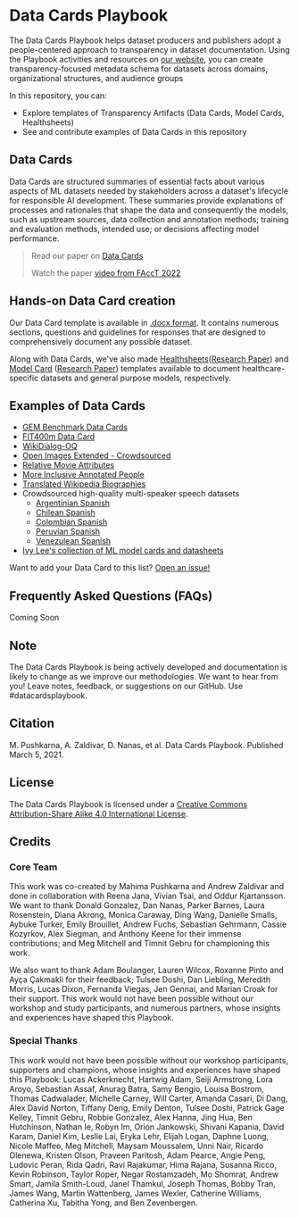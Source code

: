 # Data Cards Playbook

The Data Cards Playbook helps dataset producers and publishers adopt a
people-centered approach to transparency in dataset documentation.
Using the Playbook activities and resources on [our website](https://pair-code.github.io/datacardsplaybook), 
you can create transparency-focused metadata schema for datasets 
across domains, organizational structures, and audience groups


In this repository, you can:
- Explore templates of Transparency Artifacts (Data Cards, Model Cards, Healthsheets)
- See and contribute examples of Data Cards in this repository


## Data Cards
Data Cards are structured summaries of essential facts about various aspects of 
ML datasets needed by stakeholders across a dataset's lifecycle for responsible 
AI development. These summaries provide explanations of processes and rationales 
that shape the data and consequently the models, such as upstream sources, 
data collection and annotation methods; training and evaluation methods, intended use; 
or decisions affecting model performance.

> Read our paper on [Data Cards](https://arxiv.org/abs/2204.01075)
> 
> Watch the paper [video from FAccT 2022](https://www.youtube.com/watch?v=jcQ4A2EbFW8)

## Hands-on Data Card creation
Our Data Card template is available in [.docx format](https://github.com/PAIR-code/datacardsplaybook/blob/main/templates/DataCardsExtendedTemplate.docx). It contains numerous sections, questions and guidelines for responses that are designed to comprehensively document any possible dataset. 

Along with Data Cards, we've also made [Healthsheets](https://github.com/PAIR-code/datacardsplaybook/blob/main/templates/Healthsheet%20Template.docx)([Research Paper](https://arxiv.org/abs/2202.13028)) and [Model Card](https://github.com/PAIR-code/datacardsplaybook/blob/main/templates/Model%20Card%20%E2%80%93%20Template.docx) ([Research Paper](https://arxiv.org/abs/1810.03993)) templates available to document healthcare-specific datasets and general purpose models, respectively. 


## Examples of Data Cards

- [GEM Benchmark Data Cards](https://gem-benchmark.com/data_cards)
- [FIT400m Data Card](https://github.com/google-research/parti/blob/main/data_cards/fit400m_data_card.pdf)
- [WikiDialog-OQ](https://github.com/google-research/dialog-inpainting/blob/main/WikiDialog-OQ_Data_Card.pdf)
- [Open Images Extended - Crowdsourced](https://research.google/tools/datasets/open-images-extended-crowdsourced/)
- [Relative Movie Attributes](https://github.com/google-research-datasets/soft-attributes/blob/main/Data-Description.pdf)
- [More Inclusive Annotated People](https://storage.googleapis.com/openimages/open_images_extended_miap/Open%20Images%20Extended%20-%20MIAP%20-%20Data%20Card.pdf)
- [Translated Wikipedia Biographies](https://research.google/tools/datasets/translated-wikipedia-biographies/#:~:text=The%20Translated%20Wikipedia%20Biographies%20dataset,drop%2C%20possessives%20and%20gender%20agreement.)
- Crowdsourced high-quality multi-speaker speech datasets
    - [Argentinian Spanish](https://research.google/tools/datasets/argentinian-spanish-tts/)
    - [Chilean Spanish](https://research.google/tools/datasets/chilean-spanish-tts/)
    - [Colombian Spanish](https://research.google/tools/datasets/colombian-spanish-tts/)
    - [Peruvian Spanish](https://research.google/tools/datasets/peruvian-spanish-tts/)
    - [Venezulean Spanish](https://research.google/tools/datasets/venezuelan-spanish-tts/)
- [Ivy Lee's collection of ML model cards and datasheets](https://github.com/ivylee/model-cards-and-datasheets)

Want to add your Data Card to this list? [Open an issue!](https://github.com/PAIR-code/datacardsplaybook/issues/new)

## Frequently Asked Questions (FAQs)
Coming Soon

## Note
The Data Cards Playbook is being actively developed and documentation is likely
to change as we improve our methodologies. We want to hear from you!
Leave notes, feedback, or suggestions on our GitHub. Use #datacardsplaybook.

## Citation
M. Pushkarna, A. Zaldivar, D. Nanas, et al. Data Cards Playbook.
Published March 5, 2021.

## License
The Data Cards Playbook is licensed under a [Creative Commons Attribution-Share
Alike 4.0 International License](https://creativecommons.org/licenses/by-sa/4.0/).

## Credits
### Core Team
This work was co-created by Mahima Pushkarna and Andrew Zaldivar and done in collaboration with Reena Jana, Vivian Tsai, and Oddur Kjartansson. We want to thank Donald Gonzalez, Dan Nanas, Parker Barnes, Laura Rosenstein, Diana Akrong, Monica Caraway, Ding Wang, Danielle Smalls, Aybuke Turker, Emily Brouillet, Andrew Fuchs, Sebastian Gehrmann, Cassie Kozyrkov, Alex Siegman, and Anthony Keene for their immense contributions; and Meg Mitchell and Timnit Gebru for championing this work. 

We also want to thank Adam Boulanger, Lauren Wilcox, Roxanne Pinto and Ayça Çakmakli for their feedback; Tulsee Doshi, Dan Liebling, Meredith Morris, Lucas Dixon, Fernanda Viegas, Jen Gennai, and Marian Croak for their support. This work would not have been possible without our workshop and study participants, and numerous partners, whose insights and experiences have shaped this Playbook.

### Special Thanks
This work would not have been possible without our workshop participants, supporters and champions, whose insights and experiences have shaped this Playbook: Lucas Ackerknecht, Hartwig Adam, Seiji Armstrong, Lora Aroyo, Sebastian Assaf, Anurag Batra, Samy Bengio, Louisa Bostrom, Thomas Cadwalader, Michelle Carney, Will Carter, Amanda Casari, Di Dang, Alex David Norton, Tiffany Deng, Emily Denton, Tulsee Doshi, Patrick Gage Kelley, Timnit Gebru, Robbie Gonzalez, Alex Hanna, Jing Hua, Ben Hutchinson, Nathan Ie, Robyn Im, Orion Jankowski, Shivani Kapania, David Karam, Daniel Kim, Leslie Lai, Eryka Lehr, Elijah Logan, Daphne Luong, Nicole Maffeo, Meg Mitchell, Maysam Moussalem, Unni Nair, Ricardo Olenewa, Kristen Olson, Praveen Paritosh, Adam Pearce, Angie Peng, Ludovic Peran, Rida Qadri, Ravi Rajakumar, Hima Rajana, Susanna Ricco, Kevin Robinson, Taylor Roper, Negar Rostamzadeh, Mo Shomrat, Andrew Smart, Jamila Smith-Loud, Janel Thamkul, Joseph Thomas, Bobby Tran, James Wang, Martin Wattenberg, James Wexler, Catherine Williams, Catherina Xu, Tabitha Yong, and Ben Zevenbergen.
